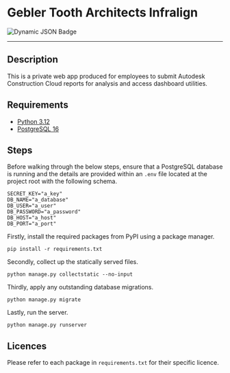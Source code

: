# Gebler Tooth Architects Infralign
![Dynamic JSON Badge](https://img.shields.io/badge/dynamic/json?url=https%3A%2F%2Fgta-infralign.onrender.com%2Fstatic%2Ftesting%2Fcoverage.json&query=totals.percent_covered_display&suffix=%25&logo=python&label=coverage)

---
## Description
This is a private web app produced for employees to submit Autodesk Construction Cloud reports for analysis and access dashboard utilities.
## Requirements
- [Python 3.12](https://www.python.org/downloads/)
- [PostgreSQL 16](https://www.postgresql.org/download/)
## Steps
Before walking through the below steps, ensure that a PostgreSQL database is running and the details are provided within an `.env` file located at the project root with the following schema.
```
SECRET_KEY="a_key"
DB_NAME="a_database"
DB_USER="a_user"
DB_PASSWORD="a_password"
DB_HOST="a_host"
DB_PORT="a_port"
```
Firstly, install the required packages from PyPI using a package manager.
```
pip install -r requirements.txt
```
Secondly, collect up the statically served files.
```
python manage.py collectstatic --no-input
```
Thirdly, apply any outstanding database migrations.
```
python manage.py migrate
```
Lastly, run the server.
```
python manage.py runserver
```
## Licences
Please refer to each package in `requirements.txt` for their specific licence.